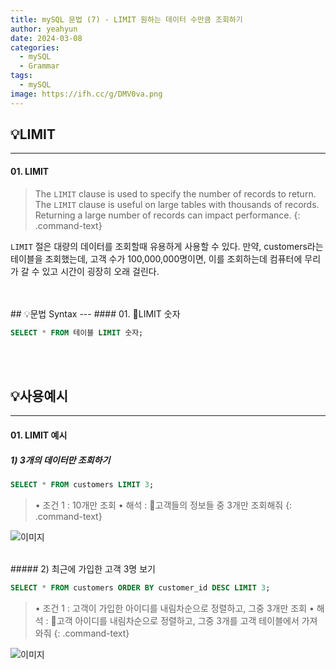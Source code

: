 ```yaml
---
title: mySQL 문법 (7) - LIMIT 원하는 데이터 수만큼 조회하기
author: yeahyun
date: 2024-03-08
categories:
  - mySQL
  - Grammarㅤ
tags:
  - mySQL
image: https://ifh.cc/g/DMV0va.png
---
```

## 💡LIMIT
---
#### 01. LIMIT

>The `LIMIT` clause is used to specify the number of records to return.
>The `LIMIT` clause is useful on large tables with thousands of records. Returning a large number of records can impact performance.
{: .command-text}

`LIMIT` 절은 대량의 데이터를 조회할때 유용하게 사용할 수 있다.
만약, customers라는 테이블을 조회했는데, 고객 수가 100,000,000명이면, 이를 조회하는데 컴퓨터에 무리가 갈 수 있고 시간이 굉장히 오래 걸린다.

<br>
<br>
## 💡문법 Syntax
---
#### 01. LIMIT 숫자

```sql
SELECT * FROM 테이블 LIMIT 숫자;
```

<br>
<br>

## 💡사용예시
---
#### 01. LIMIT 예시

##### 1) 3개의 데이터만 조회하기

```sql
SELECT * FROM customers LIMIT 3;
```

>• 조건 1 : 10개만 조회
>• 해석 : 고객들의 정보들 중 3개만 조회해줘
{: .command-text}

![이미지](https://ifh.cc/g/TH3SV3.png)


<br>
##### 2) 최근에 가입한 고객 3명 보기

```sql
SELECT * FROM customers ORDER BY customer_id DESC LIMIT 3;
```

>• 조건 1 : 고객이 가입한 아이디를 내림차순으로 정렬하고, 그중 3개만 조회
>• 해석 : 고객 아이디를 내림차순으로 정렬하고, 그중 3개를 고객 테이블에서 가져와줘
{: .command-text}

![이미지](https://ifh.cc/g/y1aNgH.png)

<br>